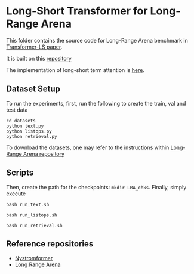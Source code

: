 # Long-Short Transformer for Long-Range Arena

This folder contains the source code for Long-Range Arena benchmark in [Transformer-LS paper](https://arxiv.org/abs/2107.02192). 

It is built on this [repository](https://github.com/mlpen/Nystromformer)

The implementation of long-short term attention is [here](./attention_transformer_ls.py).

## Dataset Setup

To run the experiments, first, run the following to create the train, val and test data
  ```angular2html
  cd datasets
  python text.py
  python listops.py
  python retrieval.py
  ```
To download the datasets,  one may refer to the instructions within [Long-Range Arena repository](https://github.com/google-research/long-range-arena#dataset-setup)


## Scripts

Then, create the path for the checkpoints: `mkdir LRA_chks`. Finally, simply execute
  ```angular2html
  bash run_text.sh
  ```
  ```angular2html
  bash run_listops.sh
  ```
  ```angular2html
  bash run_retrieval.sh
  ```

## Reference repositories
- [Nystromformer](https://github.com/mlpen/Nystromformer)
- [Long Range Arena](https://github.com/google-research/long-range-arena)